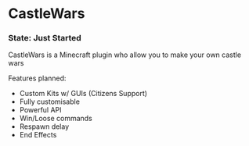 # CastleWars

<h3>State: Just Started</h3>

CastleWars is a Minecraft plugin who allow you to make your own castle wars

Features planned:
  - Custom Kits w/ GUIs (Citizens Support)
  - Fully customisable
  - Powerful API
  - Win/Loose commands
  - Respawn delay
  - End Effects
